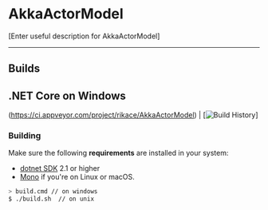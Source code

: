 # AkkaActorModel

[Enter useful description for AkkaActorModel]

---

## Builds

.NET Core on Windows
---
(https://ci.appveyor.com/project/rikace/AkkaActorModel)
| [![Build History](https://buildstats.info/appveyor/chart/rikace/AkkaActorModel)]


### Building

Make sure the following **requirements** are installed in your system:

- [dotnet SDK](https://www.microsoft.com/net/download/core) 2.1 or higher
- [Mono](http://www.mono-project.com/) if you're on Linux or macOS.

```sh
> build.cmd // on windows
$ ./build.sh  // on unix
```

